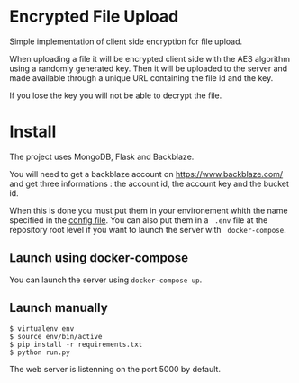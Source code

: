 # Encrypted File Upload

Simple implementation of client side encryption for file upload.

When uploading a file it will be encrypted client side with the AES algorithm using a randomly generated key. Then it will be uploaded to the server and made available through a unique URL containing the file id and the key.

If you lose the key you will not be able to decrypt the file.

# Install

The project uses MongoDB, Flask and Backblaze.

You will need to get a backblaze account on https://www.backblaze.com/ and get three informations : the account id, the account key and the bucket id.

When this is done you must put them in your environement whith the name specified in the [config file](https://github.com/volnt/e2e-upload/blob/master/project/config.py). You can also put them in a ` .env` file at the repository root level if you want  to launch the server with ` docker-compose`.

## Launch using docker-compose

You can launch the server using `docker-compose up`.

## Launch manually

```
$ virtualenv env
$ source env/bin/active
$ pip install -r requirements.txt
$ python run.py
```

The web server is listenning on the port 5000 by default.
